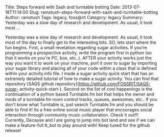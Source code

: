 Title: Steps forward with Sash and turntable botting
Date: 2013-07-18T11:14:00
Slug: ramstush-steps-forward-with-sash-and-turntable-botting
Author: ramstush
Tags: legacy, foss@rit
Category: legacy
Summary: Yesterday was a slow day of research and development. As usual, it took most ... 

Yesterday was a slow day of research and development. As usual, it took most
of the day to finally get to the interesting bits. SO, lets start where the
fun begins. First, a small revelation regarding sugar activities. If you're
programming a prospective activity, write the program first in python (so that
it works on you're PC, box, etc..). AFTER your activity works just the way you
want it to work on your machine, port it over to sugar by importing your sugar
library and placing all of your code within a class that is defined within
your activity.info file. I made a sugar activity quick start that has an
extremely detailed tutorial of how to make a sugar activity. You can find that
repository [SAQS github repository](https://github.com/FOSSRIT/SAQS-sugar-
activity-quick-start-). Second on the list of cool happenings is the
continuation of a python based Turntable.fm bot that helps the owner and mods
of a turntable.fm room control tracks, queues, awesomes, etc.. If you don't
know what Turntable is, just search Turntable.fm and you should be able to
find it! Its a free online social music player that encourages social
interaction through community music collaboration. Check it out!!! Currently,
Decause and I are going to jump into bot land and see if we can make a
feature-full tt_bot to play around with! Keep tuned for the github release!


